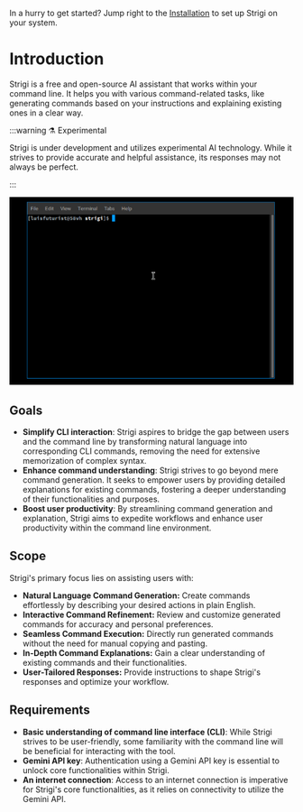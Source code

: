 <div class="tip custom-block" style="padding-top: 8px">

In a hurry to get started? Jump right to the [Installation](../guide/installation) to set up Strigi on your system.

</div>

# Introduction

Strigi is a free and open-source AI assistant that works within your command line. It helps you with various command-related tasks, like generating commands based on your instructions and explaining existing ones in a clear way.

:::warning ⚗️ Experimental

Strigi is under development and utilizes experimental AI technology. While it strives to provide accurate and helpful assistance, its responses may not always be perfect.

:::

![Strigi in Action](../public/demo.gif)

## Goals

- **Simplify CLI interaction**: Strigi aspires to bridge the gap between users and the command line by transforming natural language into corresponding CLI commands, removing the need for extensive memorization of complex syntax.
- **Enhance command understanding**: Strigi strives to go beyond mere command generation. It seeks to empower users by providing detailed explanations for existing commands, fostering a deeper understanding of their functionalities and purposes.
- **Boost user productivity**: By streamlining command generation and explanation, Strigi aims to expedite workflows and enhance user productivity within the command line environment.

## Scope

Strigi's primary focus lies on assisting users with:

* **Natural Language Command Generation:**  Create commands effortlessly by describing your desired actions in plain English.
* **Interactive Command Refinement:** Review and customize generated commands for accuracy and personal preferences.
* **Seamless Command Execution:** Directly run generated commands without the need for manual copying and pasting.
* **In-Depth Command Explanations:** Gain a clear understanding of existing commands and their functionalities.
* **User-Tailored Responses:** Provide instructions to shape Strigi's responses and optimize your workflow.

## Requirements

- **Basic understanding of command line interface (CLI)**: While Strigi strives to be user-friendly, some familiarity with the command line will be beneficial for interacting with the tool.
- **Gemini API key**: Authentication using a Gemini API key is essential to unlock core functionalities within Strigi.
- **An internet connection**: Access to an internet connection is imperative for Strigi's core functionalities, as it relies on connectivity to utilize the Gemini API.
